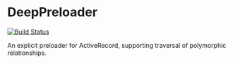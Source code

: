 # DeepPreloader
[![Build Status](https://travis-ci.org/iknow/deep_preloader.svg?branch=master)](https://travis-ci.org/iknow/deep_preloader)

An explicit preloader for ActiveRecord, supporting traversal of polymorphic relationships.
